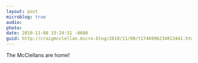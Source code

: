 ```yaml
---
layout: post
microblog: true
audio: 
photo: 
date: 2010-11-08 15:24:51 -0600
guid: http://craigmcclellan.micro.blog/2010/11/08/t1746996234813441.html
---
```

The McClellans are home!
